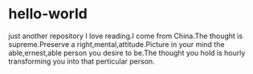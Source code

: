 # hello-world
just another repository
I love reading.I come from China.The thought is supreme.Preserve a right,mental,attitude.Picture in your mind the able,ernest,able person you desire to be.The thought you hold is hourly transforming you into that perticular person.
